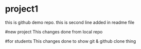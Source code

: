 # project1
this is github demo repo.
this is second line added in readme file

#new project
This changes done from local repo

#for students
This changes done to show git & github clone thing